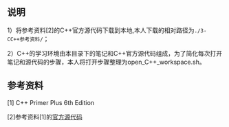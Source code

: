 ## 说明

1）将参考资料[2]的C++官方源代码下载到本地,本人下载的相对路径为`./3-CC++参考资料/`；

2）C++的学习环境由本目录下的笔记和C++官方源代码组成，为了简化每次打开笔记和源代码的步骤，本人将打开步骤整理为open_C++_workspace.sh。

## 参考资料

[1] C++ Primer Plus 6th Edition

[2]参考资料[1]的[官方源代码](https://github.com/MrHeer/C-Primer-Plus-Source-Code)

